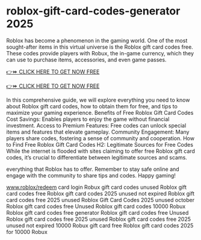 # roblox-gift-card-codes-generator 2025

Roblox has become a phenomenon in the gaming world. One of the most sought-after items in this virtual universe is the Roblox gift card codes free. These codes provide players with Robux, the in-game currency, which they can use to purchase items, accessories, and even game passes.

[👉⏩ CLICK HERE TO GET NOW FREE](https://ecomadboosters.xyz/free%20robux%20gift%20card%20codes/)

[👉⏩ CLICK HERE TO GET NOW FREE](https://ecomadboosters.xyz/free%20robux%20gift%20card%20codes/)

In this comprehensive guide, we will explore everything you need to know about Roblox gift card codes, how to obtain them for free, and tips to maximize your gaming experience.
Benefits of Free Roblox Gift Card Codes Cost Savings: Enables players to enjoy the game without financial investment. Access to Premium Features: Free codes can unlock special items and features that elevate gameplay. Community Engagement: Many players share codes, fostering a sense of community and cooperation. How to Find Free Roblox Gift Card Codes H2: Legitimate Sources for Free Codes While the internet is flooded with sites claiming to offer free Roblox gift card codes, it’s crucial to differentiate between legitimate sources and scams.

everything that Roblox has to offer. Remember to stay safe online and engage with the community to share tips and codes. Happy gaming!

www.roblox/redeem card login
Robux gift card codes unused
Roblox gift card codes free
Roblox gift card codes 2025 unused not expired
Roblox gift card codes free 2025 unused
Roblox Gift Card Codes 2025 unused october
Roblox gift card codes free Unused
Roblox gift card codes 10000 Robux
Roblox gift card codes free generator
Roblox gift card codes free Unused
Roblox gift card codes free 2025 unused
Roblox gift card codes free 2025 unused not expired
10000 Robux gift card free
Roblox gift card codes 2025 for 10000 Robux
